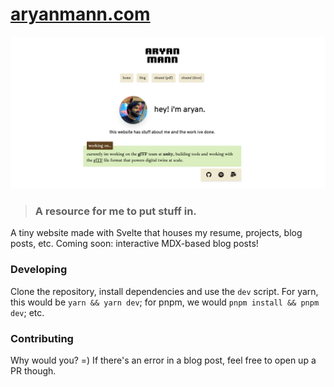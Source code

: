# [aryanmann.com](https://aryanmann.com)

![Aryan Mann](./static/images/sc_aryanmann.png)

> ### A resource for me to put stuff in.

A tiny website made with Svelte that houses my resume, projects, blog posts, etc. Coming soon: interactive MDX-based blog posts!

### Developing

Clone the repository, install dependencies and use the `dev` script. For yarn, this would be `yarn && yarn dev`; for pnpm, we would `pnpm install && pnpm dev`; etc.

### Contributing

Why would you? =) If there's an error in a blog post, feel free to open up a PR though.